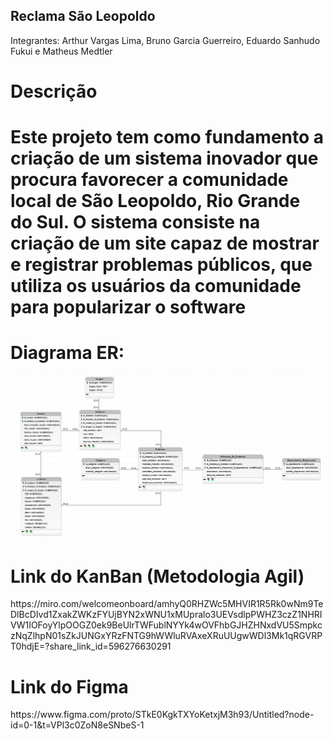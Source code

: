 <h2>Reclama São Leopoldo</h2>

<p>Integrantes: Arthur Vargas Lima, Bruno Garcia Guerreiro, Eduardo Sanhudo Fukui e Matheus Medtler <p>

<h1> Descrição <h1>
  
<p>Este projeto tem como fundamento a criação de um sistema inovador que procura favorecer a comunidade local de São Leopoldo, Rio Grande do Sul. O sistema consiste na criação de um site capaz de mostrar e registrar problemas públicos, que utiliza os usuários da comunidade para popularizar o software</p>


# Diagrama ER:
<img alt="imagem modelo lógico" src="./Fotos/FotoModeloLogico.png">

<h1>Link do KanBan (Metodologia Agil)</h1>
https://miro.com/welcomeonboard/amhyQ0RHZWc5MHVIR1R5Rk0wNm9TeDlBcDIvd1ZxakZWKzFYUjBYN2xWNU1xMUpralo3UEVsdlpPWHZ3czZ1NHRIVW1IOFoyYlpOOGZ0ek9BeUlrTWFublNYYk4wOVFhbGJHZHNxdVU5SmpkczNqZlhpN01sZkJUNGxYRzFNTG9hWWluRVAxeXRuUUgwWDl3Mk1qRGVRPT0hdjE=?share_link_id=596276630291

<h1>Link do Figma</h1>
https://www.figma.com/proto/STkE0KgkTXYoKetxjM3h93/Untitled?node-id=0-1&t=VPl3c0ZoN8eSNbeS-1
